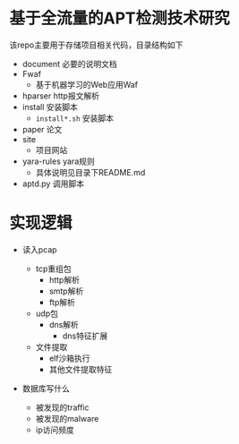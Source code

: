 # 基于全流量的APT检测技术研究

该repo主要用于存储项目相关代码，目录结构如下

- document 必要的说明文档
- Fwaf
    - 基于机器学习的Web应用Waf
- hparser http报文解析
- install 安装脚本
    - ``install*.sh`` 安装脚本
- paper 论文
- site
    - 项目网站
- yara-rules yara规则
    - 具体说明见目录下README.md
- aptd.py 调用脚本

# 实现逻辑

- 读入pcap
    - tcp重组包
        - http解析
        - smtp解析
        - ftp解析
    - udp包
        - dns解析
            - dns特征扩展
    - 文件提取
        - elf沙箱执行
        - 其他文件提取特征

- 数据库写什么
    - 被发现的traffic
    - 被发现的malware
    - ip访问频度
